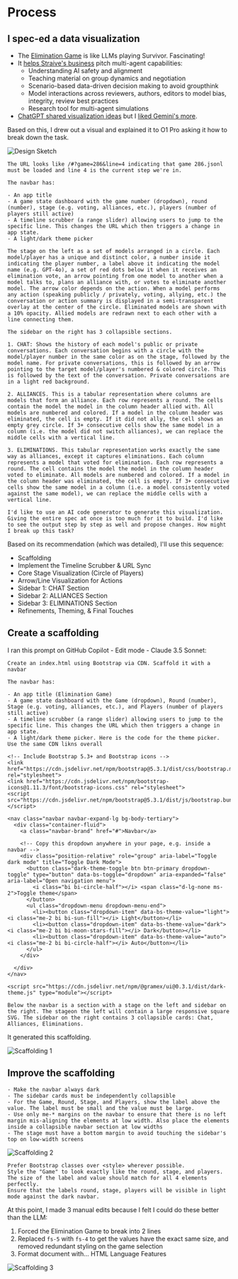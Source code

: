 # Process

## I spec-ed a data visualization

- The [Elimination Game](https://github.com/lechmazur/elimination_game/) is like LLMs playing Survivor. Fascinating!
- It [helps Straive's business](https://chatgpt.com/share/67f4b6a6-cd2c-800c-952a-9cce8cd8a768) pitch multi-agent capabilities:
  - Understanding AI safety and alignment
  - Teaching material on group dynamics and negotiation
  - Scenario-based data-driven decision making to avoid groupthink
  - Model interactions across reviewers, authors, editors to model bias, integrity, review best practices
  - Research tool for multi-agent simulations
- [ChatGPT shared visualization ideas](https://chatgpt.com/share/67f4bbf9-5084-800c-b42b-95abf8ab9e52) but I [liked Gemini's more](https://g.co/gemini/share/52ad507ea19e).

Based on this, I drew out a visual and explained it to O1 Pro asking it how to break down the task.

![Design Sketch](img/design-sketch.webp)

```
The URL looks like /#?game=286&line=4 indicating that game 286.jsonl must be loaded and line 4 is the current step we're in.

The navbar has:

- An app title
- A game state dashboard with the game number (dropdown), round (number), stage (e.g. voting, alliances, etc.), players (number of players still active)
- A timeline scrubber (a range slider) allowing users to jump to the specific line. This changes the URL which then triggers a change in app state.
- A light/dark theme picker

The stage on the left as a set of models arranged in a circle. Each model/player has a unique and distinct color, a number inside it indicating the player number, a label above it indicating the model name (e.g. GPT-4o), a set of red dots below it when it receives an elimination vote, an arrow pointing from one model to another when a model talks to, plans an alliance with, or votes to eliminate another model. The arrow color depends on the action. When a model performs any action (speaking publicly / privately, voting, allying, etc.) the conversation or action summary is displayed in a semi-transparent overlay at the center of the circle. Eliminated models are shown with a 10% opacity. Allied models are redrawn next to each other with a line connecting them.

The sidebar on the right has 3 collapsible sections.

1. CHAT: Shows the history of each model's public or private conversations. Each conversation begins with a circle with the model/player number in the same color as on the stage, followed by the model name. For private conversations, this is followed by an arrow pointing to the target model/player's numbered & colored circle. This is followed by the text of the conversation. Private conversations are in a light red background.

2. ALLIANCES. This is a tabular representation where columns are models that form an alliance. Each row represents a round. The cells contain the model the model in the column header allied with. All models are numbered and colored. If a model in the column header was eliminated, the cell is empty. If it did not ally, the cell shows an empty grey circle. If 3+ consecutive cells show the same model in a column (i.e. the model did not switch alliances), we can replace the middle cells with a vertical line.

3. ELIMINATIONS. This tabular representation works exactly the same way as alliances, except it captures eliminations. Each column represents a model that voted for elimination. Each row represents a round. The cell contains the model the model in the column header voted to eliminate. All models are numbered and colored. If a model in the column header was eliminated, the cell is empty. If 3+ consecutive cells show the same model in a column (i.e. a model consistently voted against the same model), we can replace the middle cells with a vertical line.

I'd like to use an AI code generator to generate this visualization. Giving the entire spec at once is too much for it to build. I'd like to see the output step by step as well and propose changes. How might I break up this task?
```

Based on its recommendation (which was detailed), I'll use this sequence:

- Scaffolding
- Implement the Timeline Scrubber & URL Sync
- Core Stage Visualization (Circle of Players)
- Arrow/Line Visualization for Actions
- Sidebar 1: CHAT Section
- Sidebar 2: ALLIANCES Section
- Sidebar 3: ELIMINATIONS Section
- Refinements, Theming, & Final Touches

## Create a scaffolding

I ran this prompt on GitHub Copilot - Edit mode - Claude 3.5 Sonnet:

```
Create an index.html using Bootstrap via CDN. Scaffold it with a navbar

The navbar has:

- An app title (Elimination Game)
- A game state dashboard with the Game (dropdown), Round (number), Stage (e.g. voting, alliances, etc.), and Players (number of players still active)
- A timeline scrubber (a range slider) allowing users to jump to the specific line. This changes the URL which then triggers a change in app state.
- A light/dark theme picker. Here is the code for the theme picker. Use the same CDN likns overall

<!-- Include Bootstrap 5.3+ and Bootstrap icons -->
<link href="https://cdn.jsdelivr.net/npm/bootstrap@5.3.1/dist/css/bootstrap.min.css" rel="stylesheet">
<link href="https://cdn.jsdelivr.net/npm/bootstrap-icons@1.11.3/font/bootstrap-icons.css" rel="stylesheet">
<script src="https://cdn.jsdelivr.net/npm/bootstrap@5.3.1/dist/js/bootstrap.bundle.min.js"></script>

<nav class="navbar navbar-expand-lg bg-body-tertiary">
  <div class="container-fluid">
    <a class="navbar-brand" href="#">Navbar</a>

    <!-- Copy this dropdown anywhere in your page, e.g. inside a navbar -->
    <div class="position-relative" role="group" aria-label="Toggle dark mode" title="Toggle Dark Mode">
      <button class="dark-theme-toggle btn btn-primary dropdown-toggle" type="button" data-bs-toggle="dropdown" aria-expanded="false" aria-label="Open navigation menu">
        <i class="bi bi-circle-half"></i> <span class="d-lg-none ms-2">Toggle theme</span>
      </button>
      <ul class="dropdown-menu dropdown-menu-end">
        <li><button class="dropdown-item" data-bs-theme-value="light"><i class="me-2 bi bi-sun-fill"></i> Light</button></li>
        <li><button class="dropdown-item" data-bs-theme-value="dark"><i class="me-2 bi bi-moon-stars-fill"></i> Dark</button></li>
        <li><button class="dropdown-item" data-bs-theme-value="auto"><i class="me-2 bi bi-circle-half"></i> Auto</button></li>
      </ul>
    </div>

  </div>
</nav>

<script src="https://cdn.jsdelivr.net/npm/@gramex/ui@0.3.1/dist/dark-theme.js" type="module"></script>

Below the navbar is a section with a stage on the left and sidebar on the right. The stageon the left will contain a large responsive square SVG. The sidebar on the right contains 3 collapsible cards: Chat, Alliances, Eliminations.
```

It generated this scaffolding.

![Scaffolding 1](img/scaffolding-1.webp)

## Improve the scaffolding

```
- Make the navbar always dark
- The sidebar cards must be independently collapsible
- For the Game, Round, Stage, and Players, show the label above the value. The label must be small and the value must be large.
- Use only me-* margins on the navbar to ensure that there is no left margin mis-aligning the elements at low width. Also place the elements inside a collapsible navbar section at low widths
- The stage must have a bottom margin to avoid touching the sidebar's top on low-width screens
```

![Scaffolding 2](img/scaffolding-2.webp)

```
Prefer Bootstrap classes over <style> wherever possible.
Style the "Game" to look exactly like the round, stage, and players. The size of the label and value should match for all 4 elements perfectly.
Ensure that the labels round, stage, players will be visible in light mode against the dark navbar.
```

At this point, I made 3 manual edits because I felt I could do these better than the LLM:

1. Forced the Elimination Game to break into 2 lines
1. Replaced `fs-5` with `fs-4` to get the values have the exact same size, and removed redundant styling on the game selection
1. Format document with... HTML Language Features

![Scaffolding 3](img/scaffolding-3.webp)
